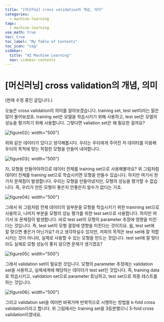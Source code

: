 ```yaml
---
title: "[머신러닝] cross validation의 개념, 의미" 
categories:
  - machine-learning
tags:
  - machine-learning
use_math: true
toc: true
toc_label: "My Table of Contents"
toc_icon: "cog"
sidebar:
  title: "AI Machine Learning"
  nav: sidebar-contents
---
```


# [머신러닝] cross validation의 개념, 의미

(현재 수정 중인 글입니다.)

오늘은 cross validation의 의미를 알아보겠습니다. 
training set, test set이라는 말은 많이 들어보셨죠. 
training set은 모델을 학습시키기 위해 사용하고, 
test set은 모델의 성능을 평가하기 위해 사용합니다. 
그렇다면 valiation set은 왜 필요한 걸까요? 

![figure02](/assets/images/ml/validation/validation2.jpg){: width="500"}

위와 같은 데이터가 있다고 생각해봅시다. 
우리는 우리에게 주어진 저 데이터를 이용해 우리의 목적에 맞는 적절한 모형을 만들어 내야합니다. 

![figure03](/assets/images/ml/validation/validation3.jpg){: width="500"}

자, 모형을 만들어야하므로 데이터 전체를 training set으로 사용해볼까요? 
위 그림처럼 데이터 전체를 training set으로 학습시키면 모형을 만들수 있습니다. 
하지만 여기서 한가지 문제점이 발생합니다. 
우리는 모형을 만들어냈지만, 모형의 성능을 평가할 수 없습니다. 
즉, 우리가 만든 모형이 좋은지 안좋은지 알수가 없다는 거죠.

![figure04](/assets/images/ml/validation/validation4.jpg){: width="500"}

그래서 위 그림처럼 전체 데이터의 일부분을 모형을 학습시키기 위한 tranining set으로 사용하고, 
나머지 부분을 모형의 성능 평가를 위한 test set으로 사용합니다. 
하지만 여기서 또 문제점이 발생합니다. 
바로 test set이 모형의 parameter 추정에 영향을 미친다는 것입니다. 
즉, test set이 모형 결정에 영향을 미친다는 것이지요. 
음, test set에 잘 맞으면 좋은거 아닌가요? 라고 생각하실수 있지만, 
저희의 목적은 test set에 잘 적합시키는 것이 아니라, 실제로 사용할 수 있는 모형을 만드는 것입니다. 
test set에 잘 맞더라도 실제로 모형 성능이 좋지 않으면 문제가 생기겠죠?

![figure05](/assets/images/ml/validation/validation5.jpg){: width="500"}

그래서 validation set이 필요한 것입니다. 
모형의 parameter 추정에는 validation set을 사용하고, 
실제세계에 해당하는 데이터가 test set인 것입니다. 
즉, training data로 학습시키고, validation set으로 parameter 튜닝하고, test set으로 최종 테스트를 하는 것입니다. 

![figure06](/assets/images/ml/validation/validation6.jpg){: width="500"}

그리고 validation set을 여러번 바꿔가며 반복적으로 시행하는 방법을 k-fold cross validation이라고 합니다. 
위 그림에서는 training set을 3등분했으니 3-fold cross validation이겠네요. 
